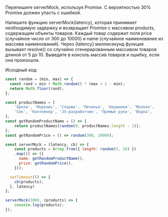 Перепишите serverMock, используя Promise. С вероятностью 30% Promise должен упасть с ошибкой.

Напишите функцию serverMock(latency), которая принимает необходимую задержку и возвращает Promise с массивом products, содержащим объекты товаров. Каждый товар содержит поля price (случайное число от 300 до 10000) и name (случайное наименование из массива наименований). Через {latency} миллисекунд функция вызывает resolve() со случайно сгенерированным массивом товаров длиной от 5 до 10. Выведите в консоль массив товаров и ошибку, если она произошла.

Исходный код:

```javascript
const random = (min, max) => {
  const rand = min + Math.random() * (max + 1 - min);
  return Math.floor(rand);
};

const productNames = [
	'Орехи', 'Морковь', 'Спаржа', 'Печенье', 'Наушники', 'Молоко',
	'Сок', 'Контейнер', 'JS-разработчик', 'Прямые руки', 'Водка',
];
const getRandomProductName = () => {
	return productNames[random(0, productNames.length - 1)];
};
const getRandomPrice = () => random(300, 10000);

const serverMock = (latency, cb) => {
	const products = Array.from({ length: random(5, 10) })
  	.map(() => ({
      name: getRandomProductName(),
      price: getRandomPrice(),
    }));

  setTimeout(() => {
  	cb(products);
  }, latency)
};

serverMock(3000, (products) => {
	console.log(products);
});
```
